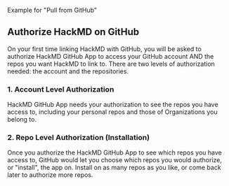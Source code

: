 Example for "Pull from GitHub"


## Authorize HackMD on GitHub
On your first time linking HackMD with GitHub, you will be asked to authorize HackMD GitHub App to access your GitHub account AND the repos you want HackMD to link to. There are two levels of authorization needed: the account and the repositories.

### 1. Account Level Authorization
HackMD GitHub App needs your authorization to see the repos you have access to, including your personal repos and those of Organizations you belong to. 

### 2. Repo Level Authorization (Installation)
Once you authorize the HackMD GitHub App to see which repos you have access to, GitHub would let you choose which repos you would authorize, or "install", the app on. Install on as many repos as you like, or come back later to authorize more repos.

